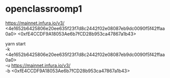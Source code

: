 # openclassroomp1
https://mainnet.infura.io/v3/
<4e1652b6425806e20ee635f23f7d8c2442f02e08087eb9dc0090f5f42ffaa0a0>
<0xfE4CCDF9A18053Ae6b7fCD28b953ca47867a1b43>

yarn start \
    -k <4e1652b6425806e20ee635f23f7d8c2442f02e08087eb9dc0090f5f42ffaa0a0> \
    -u https://mainnet.infura.io/v3/<FgjkWskMPlnsukgcNCHXcMAubQTfFpwB> \
    -b <0xfE4CCDF9A18053Ae6b7fCD28b953ca47867a1b43>
